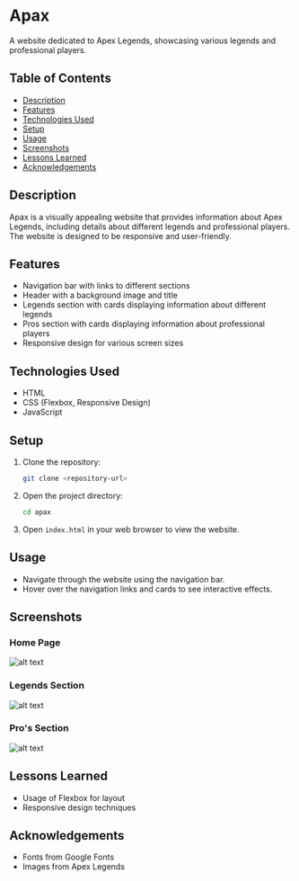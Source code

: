 # Apax 
A website dedicated to Apex Legends, showcasing various legends and professional players.

## Table of Contents

- [Description](#description)
- [Features](#features)
- [Technologies Used](#technologies-used)
- [Setup](#setup)
- [Usage](#usage)
- [Screenshots](#screenshots)
- [Lessons Learned](#lessons-learned)
- [Acknowledgements](#acknowledgements)

## Description

Apax is a visually appealing website that provides information about Apex Legends, including details about different legends and professional players. The website is designed to be responsive and user-friendly.

## Features

- Navigation bar with links to different sections
- Header with a background image and title
- Legends section with cards displaying information about different legends
- Pros section with cards displaying information about professional players
- Responsive design for various screen sizes

## Technologies Used

- HTML
- CSS (Flexbox, Responsive Design)
- JavaScript

## Setup

1. Clone the repository:
    ```sh
    git clone <repository-url>
    ```
2. Open the project directory:
    ```sh
    cd apax
    ```
3. Open `index.html` in your web browser to view the website.

## Usage

- Navigate through the website using the navigation bar.
- Hover over the navigation links and cards to see interactive effects.

## Screenshots

### Home Page
![alt text](image.png)

### Legends Section
![alt text](image-1.png)

### Pro's Section
![alt text](image-2.png)

## Lessons Learned

- Usage of Flexbox for layout
- Responsive design techniques

## Acknowledgements

- Fonts from Google Fonts
- Images from Apex Legends
